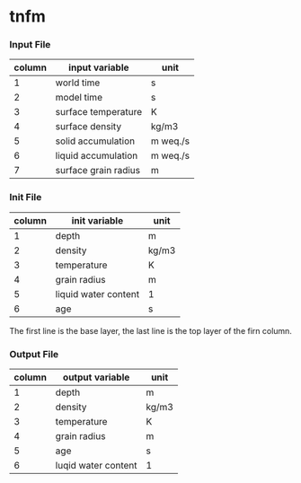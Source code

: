 # tnfm

### Input File

column | input variable       | unit
-------|----------------------|-----
1      | world time           | s
2      | model time           | s
3      | surface temperature  | K
4      | surface density      | kg/m3
5      | solid accumulation   | m weq./s
6      | liquid accumulation  | m weq./s
7      | surface grain radius | m


### Init File

column | init variable        | unit
-------|----------------------|------
1      | depth                | m
2      | density              | kg/m3
3      | temperature          | K
4      | grain radius         | m
5      | liquid water content | 1
6      | age                  | s

The first line is the base layer, the last line is the top layer of the firn column.


### Output File

column | output variable     | unit
-------|---------------------|-----
1      | depth               | m
2      | density             | kg/m3
3      | temperature         | K
4      | grain radius        | m
5      | age                 | s
6      | luqid water content | 1
